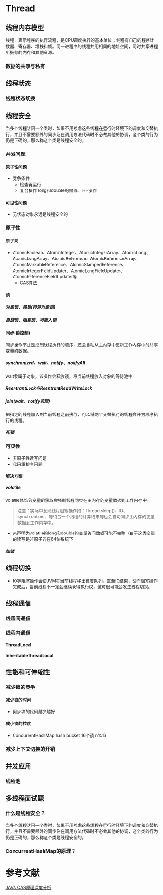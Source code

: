 # Thread
## 线程内存模型
线程：表示程序的执行流程，是CPU调度执行的基本单位；线程有自己的程序计数器、寄存器、堆栈和帧。同一进程中的线程共用相同的地址空间，同时共享进程所拥有的内存和其他资源。
### 数据的共享与私有

## 线程状态
### 线程状态切换

## 线程安全
当多个线程访问一个类时，如果不用考虑这些线程在运行时环境下的调度和交替执行，并且不需要额外的同步及在调用方法代码时不必做其他的协调，这个类的行为仍是正确的，那么称这个类是线程安全的。
### 并发问题
#### 原子性问题
* 竞争条件
    * 检查再运行
    * 复合操作
long和double的赋值、i++操作
#### 可见性问题
* 无状态对象永远是线程安全的
### 原子性
#### 原子类
* AtomicBoolean、AtomicInteger、AtomicIntegerArray、AtomicLong、AtomicLongArray、AtomicReference、AtomicReferenceArray、AtomicMarkableReference、AtomicStampedReference、AtomicIntegerFieldUpdater、AtomicLongFieldUpdater、AtomicReferenceFieldUpdater等
    * CAS算法
#### 锁
##### 对象锁、类锁(特殊对象锁) 
##### 自旋锁、阻塞锁、可重入锁
#### 同步(锁控制)
同步操作不止是控制线程执行的顺序，还会自动从主内存中更新工作内存中的共享变量的数据。
##### synchronized、wait、notify、notifyAll
wait隶属于对象，该操作会释放锁，将当前线程放入对象的等待池中
##### ReentrantLock与ReentrantReadWriteLock
##### join(wait、notify实现)
把指定的线程加入到当前线程之前执行，可以将两个交替执行的线程合并为顺序执行的线程。
##### 死锁


### 可见性
* 非原子性读写问题
* 代码重排序问题
#### 解决方案
##### volatile
volatile修饰的变量的获取会强制线程同步在主内存的变量数据到工作内存中。
> 注意：实际中发现线程阻塞操作如：Thread.sleep()、IO、synchronized、等待另一个线程的计算结果等也会自动同步主内存的变量数据到工作内存中。
* 未声明为volatile的long和double的变量访问数据可能不完整（由于这类变量的读写是非原子的在64位系统下）
##### 加锁

## 线程切换
* IO等阻塞操作会使JVM将当前线程移出调度队列，直至IO结束，然而阻塞操作完成后，当前线程不一定会继续获得执行权，这时很可能会发生线程切换。

## 线程通信
### 线程间通信
### 线程内通信
#### ThreadLocal
#### InheritableThreadLocal

## 性能和可伸缩性
### 减少锁的竞争
#### 减少锁的时间
* 同步块的代码越少越好
#### 减小锁的粒度
* ConcurrentHashMap hash bucket 16个锁 n%16
### 减少上下文切换的开销

## 并发应用
### 线程池
### 

## 多线程面试题
### 什么是线程安全？
当多个线程访问一个类时，如果不用考虑这些线程在运行时环境下的调度和交替执行，并且不需要额外的同步及在调用方法代码时不必做其他的协调，这个类的行为仍是正确的，那么称这个类是线程安全的。
### ConcurrentHashMap的原理？

# 参考文献
[JAVA CAS原理深度分析](http://www.cnblogs.com/zhuawang/p/4196904.html)  